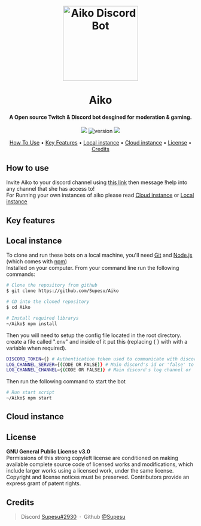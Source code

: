 <h1 align="center">
    <br>
    <a herf="https://discord.com/api/oauth2/authorize?client_id=769071220632977438&permissions=8&redirect_uri=https%3A%2F%2Fgithub.com%2FSupesu%2FAiko&scope=bot" alt="link for invite"><img src="https://cdn.discordapp.com/avatars/769071220632977438/3821259510b8ae8c95253db18446ffe4.png?size=256" alt="Aiko Discord Bot" width="200"></a>
    <br>
    <br>
    Aiko
    <br>
</h1>

<h4 align="center">A Open source Twitch & Discord bot desgined for moderation & gaming.</h4>

<p align="center"> 
        <img src="https://img.shields.io/badge/Discord.js%20Version-%5E12.4.1-orange">
        <img src="https://img.shields.io/github/package-json/v/Supesu/Aiko/master?label=Version&color=green" alt="version">
        <img src="https://img.shields.io/badge/Tmi.js%20Version-%5E1.5.0-orange">
</p>

<p align="center">
    <a href="#how-to-use">How To Use</a> •
    <a href="#key-features">Key Features</a> •
    <a href="#local-instance">Local instance</a> •
    <a href="#cloud-instance">Cloud instance</a> •
    <a href="#license">License</a> •
    <a href="#credits">Credits</a>
</p>

## How to use

Invite Aiko to your discord channel using [this link](https://discord.com/api/oauth2/authorize?client_id=769071220632977438&permissions=8&redirect_uri=https%3A%2F%2Fgithub.com%2FSupesu%2FAiko&scope=bot) then message !help into any channel that she has access to!<br>
For Running your own instances of aiko please read <a href="#cloud-instance">Cloud instance</a> or <a href="#local-instance">Local instance</a>
## Key features

## Local instance

To clone and run these bots on a local machine, you'll need [Git](https://git-scm.com) and [Node.js](https://nodejs.org/en/download) (which comes with [npm](http://npmjs.com))<br>
Installed on your computer. From your command line run the following commands:

```bash
# Clone the repository from github
$ git clone https://github.com/Supesu/Aiko

# CD into the cloned repository
$ cd Aiko

# Install required librarys
~/Aiko$ npm install
```
Then you will need to setup the config file located in the root directory.<br>
create a file called ".env" and inside of it put this (replacing { } with with a variable when required).<br>

```bash
DISCORD_TOKEN={} # Authentication token used to communicate with discord's api
LOG_CHANNEL_SERVER={(CODE OR FALSE)} # Main discord's id or 'false' to not log anything  
LOG_CHANNEL_CHANNEL={(CODE OR FALSE)} # Main discord's log channel or 'false' to not log anything
```
Then run the following command to start the bot
```bash
# Run start script
~/Aiko$ npm start
``` 

## Cloud instance



## License

**GNU General Public License v3.0**<br>
Permissions of this strong copyleft license are conditioned on making available complete source code of licensed works and modifications, which include larger works using a licensed work, under the same license. Copyright and license notices must be preserved. Contributors provide an express grant of patent rights.


## Credits
> Discord [Supesu#2930](https://discord.com/amitmerchant1990) &nbsp;&middot;&nbsp;
> Github [@Supesu](https://github.com/Supesu)
